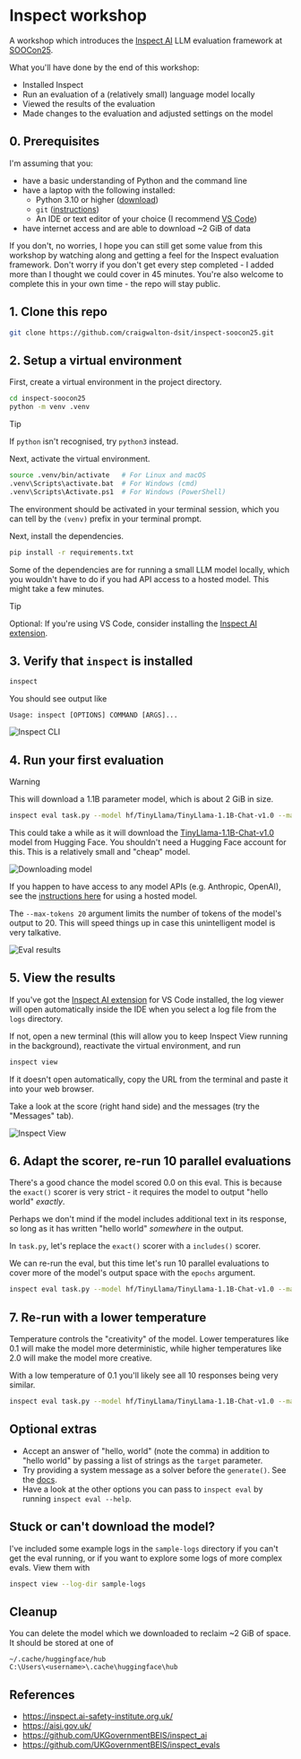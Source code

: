 # Inspect workshop

A workshop which introduces the [Inspect
AI](https://inspect.ai-safety-institute.org.uk/) LLM evaluation framework at
[SOOCon25](https://stateofopencon.com/).

What you'll have done by the end of this workshop:

* Installed Inspect
* Run an evaluation of a (relatively small) language model locally
* Viewed the results of the evaluation
* Made changes to the evaluation and adjusted settings on the model

## 0. Prerequisites

I'm assuming that you:
* have a basic understanding of Python and the command line
* have a laptop with the following installed:
    * Python 3.10 or higher ([download](https://www.python.org/downloads/))
    * `git`
      ([instructions](https://git-scm.com/book/en/v2/Getting-Started-Installing-Git))
    * An IDE or text editor of your choice (I recommend [VS
      Code](https://code.visualstudio.com/))
* have internet access and are able to download ~2 GiB of data

If you don't, no worries, I hope you can still get some value from this workshop by
watching along and getting a feel for the Inspect evaluation framework. Don't worry if
you don't get every step completed - I added more than I thought we could cover in 45
minutes. You're also welcome to complete this in your own time - the repo will stay
public.

## 1. Clone this repo

```sh
git clone https://github.com/craigwalton-dsit/inspect-soocon25.git
```

## 2. Setup a virtual environment

First, create a virtual environment in the project directory.

```sh
cd inspect-soocon25
python -m venv .venv
```

> [!TIP]  
> If `python` isn't recognised, try `python3` instead.

Next, activate the virtual environment.

```sh
source .venv/bin/activate   # For Linux and macOS
.venv\Scripts\activate.bat  # For Windows (cmd)
.venv\Scripts\Activate.ps1  # For Windows (PowerShell)
```

The environment should be activated in your terminal session, which you can tell by the
`(venv)` prefix in your terminal prompt.

Next, install the dependencies.

```sh
pip install -r requirements.txt
```

Some of the dependencies are for running a small LLM model locally, which you wouldn't
have to do if you had API access to a hosted model. This might take a few minutes.

> [!TIP]  
> Optional: If you're using VS Code, consider installing the [Inspect AI
> extension](https://marketplace.visualstudio.com/items?itemName=ukaisi.inspect-ai).

## 3. Verify that `inspect` is installed

```sh
inspect
```

You should see output like

```raw
Usage: inspect [OPTIONS] COMMAND [ARGS]...
```

![Inspect CLI](images/inspect-cli.png)

## 4. Run your first evaluation

> [!WARNING]  
> This will download a 1.1B parameter model, which is about 2 GiB in size. 

```sh
inspect eval task.py --model hf/TinyLlama/TinyLlama-1.1B-Chat-v1.0 --max-tokens 20
```

This could take a while as it will download the
[TinyLlama-1.1B-Chat-v1.0](https://huggingface.co/TinyLlama/TinyLlama-1.1B-Chat-v1.0)
model from Hugging Face. You shouldn't need a Hugging Face account for this. This is a
relatively small and "cheap" model.

![Downloading model](images/downloading-model.png)

If you happen to have access to any model APIs (e.g. Anthropic, OpenAI), see the
[instructions here](https://inspect.ai-safety-institute.org.uk/models.html) for using a
hosted model.

The `--max-tokens 20` argument limits the number of tokens of the model's output to 20.
This will speed things up in case this unintelligent model is very talkative.

![Eval results](images/results-1.png)

## 5. View the results

If you've got the [Inspect AI
extension](https://marketplace.visualstudio.com/items?itemName=ukaisi.inspect-ai) for VS
Code installed, the log viewer will open automatically inside the IDE when you select a
log file from the `logs` directory.

If not, open a new terminal (this will allow you to keep Inspect View running in the
background), reactivate the virtual environment, and run

```sh
inspect view
```

If it doesn't open automatically, copy the URL from the terminal and paste it into your
web browser.

Take a look at the score (right hand side) and the messages (try the "Messages" tab).

![Inspect View](images/inspect-view.png)

## 6. Adapt the scorer, re-run 10 parallel evaluations

There's a good chance the model scored 0.0 on this eval. This is because the `exact()`
scorer is very strict - it requires the model to output "hello world" _exactly_.

Perhaps we don't mind if the model includes additional text in its response, so long as
it has written "hello world" _somewhere_ in the output.

In `task.py`, let's replace the `exact()` scorer with a `includes()` scorer.

We can re-run the eval, but this time let's run 10 parallel evaluations to cover more of
the model's output space with the `epochs` argument.

```sh
inspect eval task.py --model hf/TinyLlama/TinyLlama-1.1B-Chat-v1.0 --max-tokens 20 --epochs 10
```

## 7. Re-run with a lower temperature

Temperature controls the "creativity" of the model. Lower temperatures like 0.1 will
make the model more deterministic, while higher temperatures like 2.0 will make the
model more creative.

With a low temperature of 0.1 you'll likely see all 10 responses being very similar.

```sh
inspect eval task.py --model hf/TinyLlama/TinyLlama-1.1B-Chat-v1.0 --max-tokens 20 --epochs 10 --temperature 0.1
```

## Optional extras

* Accept an answer of "hello, world" (note the comma) in addition to "hello world" by
  passing a list of strings as the `target` parameter.
* Try providing a system message as a solver before the `generate()`. See the
  [docs](https://inspect.ai-safety-institute.org.uk/solvers.html#built-in-solvers).
* Have a look at the other options you can pass to `inspect eval` by running `inspect
  eval --help`.

## Stuck or can't download the model?

I've included some example logs in the `sample-logs` directory if you can't get the eval
running, or if you want to explore some logs of more complex evals. View them with

```sh
inspect view --log-dir sample-logs
```

## Cleanup

You can delete the model which we downloaded to reclaim ~2 GiB of space. It should be
stored at one of

```raw
~/.cache/huggingface/hub
C:\Users\<username>\.cache\huggingface\hub
```

## References

* https://inspect.ai-safety-institute.org.uk/
* https://aisi.gov.uk/
* https://github.com/UKGovernmentBEIS/inspect_ai
* https://github.com/UKGovernmentBEIS/inspect_evals
